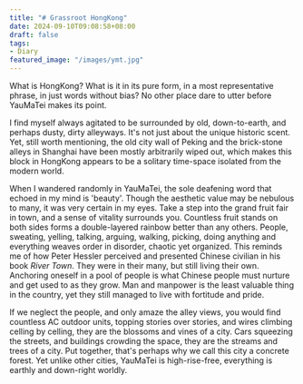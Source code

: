 ```yaml
---
title: "# Grassroot HongKong"
date: 2024-09-10T09:08:58+08:00
draft: false
tags: 
- Diary
featured_image: "/images/ymt.jpg"
---
```




What is HongKong? What is it in its pure form, in a most representative phrase, in just words without bias? No other place dare to utter before YauMaTei makes its point.

I find myself always agitated to be surrounded by old, down-to-earth, and perhaps dusty, dirty alleyways. It's not just about the unique historic scent. Yet, still worth mentioning, the old city wall of Peking and the brick-stone alleys in Shanghai have been mostly arbitrarily wiped out, which makes this block in HongKong appears to be a solitary time-space isolated from the modern world.

When I wandered randomly in YauMaTei, the sole deafening word that echoed in my mind is 'beauty'. Though the aesthetic value may be nebulous to many,  it was very certain in my eyes. Take a step into the grand fruit fair in town, and a sense of vitality surrounds you. Countless fruit stands on both sides forms a double-layered rainbow better than any others. People, sweating, yelling, talking, arguing, walking, picking, doing anything and everything weaves order in disorder, chaotic yet organized. This reminds me of how Peter Hessler perceived and presented Chinese civilian in his book *River Town*. They were in their many, but still living their own. Anchoring oneself in a pool of people is what Chinese people must nurture and get used to as they grow. Man and manpower is the least valuable thing in the country, yet they still managed to live with fortitude and pride.

If we neglect the people, and only amaze the alley views, you would find countless AC outdoor units, topping stories over stories, and wires climbing celling by celling, they are the blossoms and vines of a city. Cars squeezing the streets, and buildings crowding the space, they are the streams and trees of a city. Put together, that's perhaps why we call this city a concrete forest. Yet unlike other cities, YauMaTei is high-rise-free, everything is earthly and down-right worldly.
